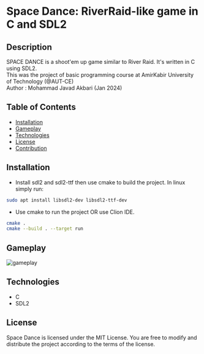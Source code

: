 # Space Dance: RiverRaid-like game in C and SDL2

## Description

SPACE DANCE is a shoot'em up game similar to River Raid. It's written in C using SDL2.
<br/>This was the project of basic programming course at AmirKabir University of Technology (@AUT-CE)
<br/> Author : Mohammad Javad Akbari (Jan 2024)

## Table of Contents

- [Installation](#installation)
- [Gameplay](#gameplay)
- [Technologies](#technologies)
- [License](#license)
- [Contribution](#contribution)

## Installation

- Install sdl2 and sdl2-ttf then use cmake to build the project.
In linux simply run:

```bash
sudo apt install libsdl2-dev libsdl2-ttf-dev
```

- Use cmake to run the project OR use Clion IDE.
```bash
cmake .
cmake --build . --target run
```

## Gameplay

![gameplay](https://github.com/Javad-Ak/Space-Dance/blob/main/document/gif/runClip.gif "gameplay")


## Technologies

- C
- SDL2

## License

Space Dance is licensed under the MIT License. You are free to modify and distribute the project according to the terms
of the license.